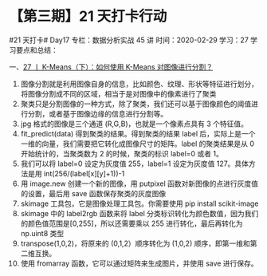 # 【第三期】21 天打卡行动

#21 天打卡# Day17
专栏：数据分析实战 45 讲
时间：2020-02-29
学习：27
学习要点和总结：

一、[27 丨 K-Means（下）：如何使用 K-Means 对图像进行分割？](https://time.geekbang.org/column/article/81591)

1. 图像分割就是利用图像自身的信息，比如颜色、纹理、形状等特征进行划分，将图像分割成不同的区域，相当于是对图像中的像素进行了聚类
2. 聚类只是分割图像的一种方式，除了聚类，我们还可以基于图像颜色的阈值进行分割，或者基于图像边缘的信息进行分割等。
3. jpg 格式的图像是三个通道 (R,G,B)，也就是一个像素点具有 3 个特征值。
4. fit_predict(data) 得到聚类的结果。得到聚类的结果 label 后，实际上是一个一维的向量，我们需要把它转化成图像尺寸的矩阵。label 的聚类结果是从 0 开始统计的，当聚类数为 2 的时候，聚类的标识 label=0 或者 1。
5. 我们可以将 label=0 设定为灰度值 255，label=1 设定为灰度值 127。具体方法是用 int(256/(label[x][y]+1))-1
6. 用 image.new 创建一个新的图像，用 putpixel 函数对新图像的点进行灰度值的设置，最后用 save 函数保存聚类的灰度图像
7. skimage 工具包，它是图像处理工具包。你需要使用 pip install scikit-image
8. skimage 中的 label2rgb 函数来将 label 分类标识转化为颜色数值，因为我们的颜色值范围是[0,255]，所以还需要乘以 255 进行转化，最后再转化为 np.uint8 类型
9. transpose(1,0,2)，将原来的 (0,1,2）顺序转化为 (1,0,2) 顺序，即第一维和第二维互换。
10. 使用 fromarray 函数，它可以通过矩阵来生成图片，并使用 save 进行保存。
